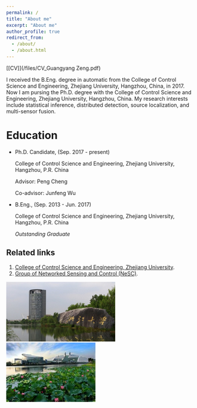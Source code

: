 ```yaml
---
permalink: /
title: "About me"
excerpt: "About me"
author_profile: true
redirect_from: 
  - /about/
  - /about.html
---
```


[[CV]](/files/CV_Guangyang Zeng.pdf)

I received the B.Eng. degree in automatic from the College of Control Science and Engineering, Zhejiang University, Hangzhou, China, in 2017. Now I am pursing the Ph.D. degree with the College of Control Science and Engineering, Zhejiang University, Hangzhou, China. My research interests include statistical inference, distributed detection, source localization, and multi-sensor fusion.

Education
======
* Ph.D. Candidate, (Sep. 2017 - present)

  College of Control Science and Engineering, Zhejiang University, Hangzhou, P.R. China

  Advisor: Peng Cheng

  Co-advisor: Junfeng Wu

* B.Eng., (Sep. 2013 - Jun. 2017)

  College of Control Science and Engineering, Zhejiang University, Hangzhou, P.R. China

  <address>
  Outstanding Graduate
  </address>

Related links
------
1. [College of Control Science and Engineering, Zhejiang University](http://www.cse.zju.edu.cn/index.php). 
1. [Group of Networked Sensing and Control (NeSC)](http://nesc.zju.edu.cn/#/).

![Editing a markdown file for a talk](/images/Zhejiang_University2.png)
![Editing a markdown file for a talk](/images/Zhejiang_University.png)